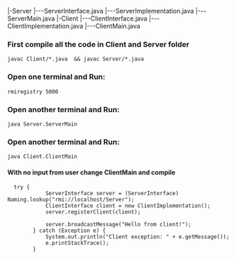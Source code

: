 |-Server
|---ServerInterface.java
|---ServerImplementation.java
|---ServerMain.java
|-Client
|---ClientInterface.java
|---ClientImplementation.java
|---ClientMain.java

### First compile all the code in Client and Server folder

```
javac Client/*.java  && javac Server/*.java
```

### Open one terminal and Run:

```
rmiregistry 5000
```

### Open another terminal and Run:

```
java Server.ServerMain
```

### Open another terminal and Run:

```
java Client.ClientMain
```

#### With no input from user change ClientMain and compile

```
  try {
            ServerInterface server = (ServerInterface) Naming.lookup("rmi://localhost/Server");
            ClientInterface client = new ClientImplementation();
            server.registerClient(client);

            server.broadcastMessage("Hello from client!");
        } catch (Exception e) {
            System.out.println("Client exception: " + e.getMessage());
            e.printStackTrace();
        }
```
